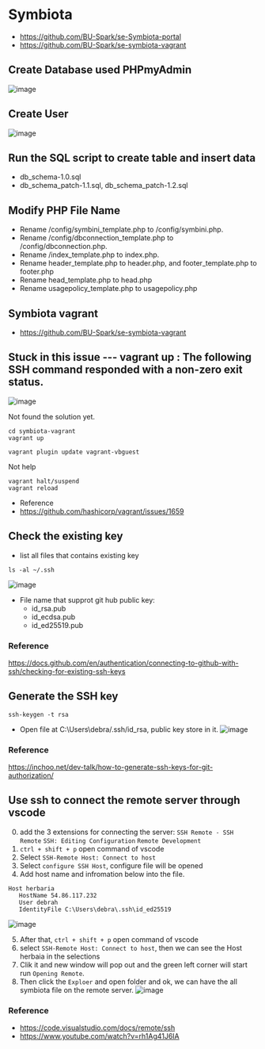 # Symbiota
- https://github.com/BU-Spark/se-Symbiota-portal
- https://github.com/BU-Spark/se-symbiota-vagrant
## Create Database used PHPmyAdmin
![image](https://user-images.githubusercontent.com/79159894/197318314-401f6339-6580-427e-8174-cb84855c7b5b.png)

## Create User
![image](https://user-images.githubusercontent.com/79159894/197319621-6eb62a72-e4c0-4cf2-8bbd-ece5ab791ace.png)

## Run the SQL script to create table and insert data

- db_schema-1.0.sql
- db_schema_patch-1.1.sql, db_schema_patch-1.2.sql

## Modify PHP File Name
- Rename /config/symbini_template.php to /config/symbini.php.
- Rename /config/dbconnection_template.php to /config/dbconnection.php.
- Rename /index_template.php to index.php.
- Rename header_template.php to header.php, and footer_template.php to footer.php
- Rename head_template.php to head.php
- Rename usagepolicy_template.php to usagepolicy.php


## Symbiota vagrant
- https://github.com/BU-Spark/se-symbiota-vagrant

## Stuck in this issue --- vagrant up : The following SSH command responded with a non-zero exit status.
![image](https://user-images.githubusercontent.com/79159894/197408786-d8a8ccc2-a59d-4c2c-b6a4-6d5f41e63d3c.png)

Not found the solution yet.
``` 
cd symbiota-vagrant
vagrant up
```
```
vagrant plugin update vagrant-vbguest
```
 
 Not help
 ``` 
 vagrant halt/suspend
 vagrant reload
 ``` 
- Reference
- https://github.com/hashicorp/vagrant/issues/1659

## Check the existing key
- list all files that contains existing key 
 ``` 
ls -al ~/.ssh
 ``` 
 ![image](https://user-images.githubusercontent.com/79159894/198750117-2aefda71-626b-4dd6-a1ce-5ee62902bb99.png)
- File name that supprot git hub public key:
  - id_rsa.pub
  - id_ecdsa.pub
  - id_ed25519.pub
### Reference
https://docs.github.com/en/authentication/connecting-to-github-with-ssh/checking-for-existing-ssh-keys

## Generate the SSH key
 ``` 
ssh-keygen -t rsa 
 ``` 
- Open file at C:\Users\debra/.ssh/id_rsa, public key store in it.
![image](https://user-images.githubusercontent.com/79159894/198750322-9b3f9736-5d8d-49cb-971e-a09a754fe20d.png)
### Reference
https://inchoo.net/dev-talk/how-to-generate-ssh-keys-for-git-authorization/

## Use ssh to connect the remote server through vscode
0. add the 3 extensions for connecting the server: `SSH Remote - SSH Remote` `SSH: Editing Configuration` `Remote Development`
1. `ctrl + shift + p` open command of vscode
2. Select `SSH-Remote Host: Connect to host`
3. Select `configure SSH Host`, configure file will be opened
4. Add host name and infromation below into the file.
 ``` 
 Host herbaria
    HostName 54.86.117.232
    User debrah
    IdentityFile C:\Users\debra\.ssh\id_ed25519
 ``` 
 ![image](https://user-images.githubusercontent.com/79159894/199890013-87587a05-71d2-479e-ab0d-bc3b8fe0bb2b.png)

5. After that, `ctrl + shift + p` open command of vscode
6. select `SSH-Remote Host: Connect to host`, then we can see the Host herbaia in the selections
7. Clik it and new window will pop out and the green left corner will start run `Opening Remote`.
8. Then click the `Exploer` and open folder and ok, we can have the all symbiota file on the remote server.
![image](https://user-images.githubusercontent.com/79159894/199890184-857b3ea0-181e-4dc3-bdd4-f1aa0f130645.png)

### Reference
- https://code.visualstudio.com/docs/remote/ssh
- https://www.youtube.com/watch?v=rh1Ag41J6IA
